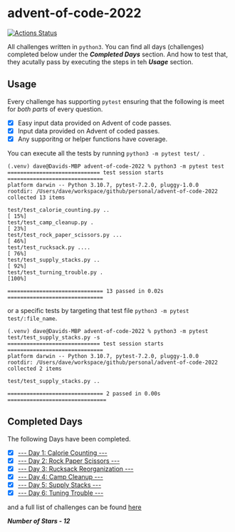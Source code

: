 # advent-of-code-2022
[![Actions Status](https://github.com/DaveVED/advent-of-code-2022/workflows/Tests/badge.svg)](https://github.com/DaveVED/<advent-of-code-2022/actions)

All challenges written in `python3`. You can find all days (challenges) completed below under the ***Completed Days*** section. And how to test that, they acutally pass by executing the steps in teh ***Usage*** section.

## Usage
Every challenge has supporting `pytest` ensuring that the following is meet for *both parts* of every question.

- [x] Easy input data provided on Advent of code passes.
- [x] Input data provided on Advent of coded passes.
- [x] Any supporitng or helper functions have coverage.

You can execute all the tests by running `python3 -m pytest test/ `.

```
(.venv) dave@Davids-MBP advent-of-code-2022 % python3 -m pytest test           
============================= test session starts ==============================
platform darwin -- Python 3.10.7, pytest-7.2.0, pluggy-1.0.0
rootdir: /Users/dave/workspace/github/personal/advent-of-code-2022
collected 13 items                                                             

test/test_calorie_counting.py ..                                         [ 15%]
test/test_camp_cleanup.py .                                              [ 23%]
test/test_rock_paper_scissors.py ...                                     [ 46%]
test/test_rucksack.py ....                                               [ 76%]
test/test_supply_stacks.py ..                                            [ 92%]
test/test_turning_trouble.py .                                           [100%]

============================== 13 passed in 0.02s ==============================
```

or a specific tests by targeting that test file `python3 -m pytest test/:file_name`.

```
(.venv) dave@Davids-MBP advent-of-code-2022 % python3 -m pytest test/test_supply_stacks.py -s
============================= test session starts ==============================
platform darwin -- Python 3.10.7, pytest-7.2.0, pluggy-1.0.0
rootdir: /Users/dave/workspace/github/personal/advent-of-code-2022
collected 2 items                                                              

test/test_supply_stacks.py ..

============================== 2 passed in 0.00s ===============================
```

## Completed Days
The following Days have been completed.

- [x] [--- Day 1: Calorie Counting ---](https://adventofcode.com/2022/day/1)
- [x] [--- Day 2: Rock Paper Scissors ---](https://adventofcode.com/2022/day/2)
- [x] [--- Day 3: Rucksack Reorganization ---](https://adventofcode.com/2022/day/3)
- [x] [--- Day 4: Camp Cleanup ---](https://adventofcode.com/2022/day/4)
- [x] [--- Day 5: Supply Stacks ---](https://adventofcode.com/2022/day/5)
- [x] [--- Day 6: Tuning Trouble ---](https://adventofcode.com/2022/day/6)

and a full list of challenges can be found [here](https://adventofcode.com/)

***Number of Stars - 12***
